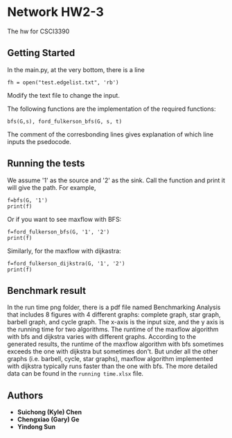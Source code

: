 # Network HW2-3

The hw for CSCI3390

## Getting Started
In the main.py, at the very bottom, there is a line
```
fh = open("test.edgelist.txt", 'rb')
```
Modify the text file to change the input.

The following functions are the implementation of the required functions:
```
bfs(G,s), ford_fulkerson_bfs(G, s, t)
```
The comment of the corresbonding lines gives explanation of which line inputs the psedocode.

## Running the tests
We assume '1' as the source and '2' as the sink. Call the function and print it will give the path. For example,
```
f=bfs(G, '1')
print(f)
```
Or if you want to see maxflow with BFS:
```
f=ford_fulkerson_bfs(G, '1', '2')
print(f)
```
Similarly, for the maxflow with dijkastra:
```
f=ford_fulkerson_dijkstra(G, '1', '2')
print(f)
```

## Benchmark result
In the run time png folder, there is a pdf file named Benchmarking Analysis that includes 8 figures with 4 different graphs: complete graph, star graph, barbell graph, and cycle graph.
The x-axis is the input size, and the y axis is the running time for two algorithms. The runtime of the maxflow algorithm with bfs and dijkstra varies with different graphs. According to the generated results, the runtime of the maxflow algorithm with bfs sometimes exceeds the one with dijkstra but sometimes don't. But under all the other graphs (i.e. barbell, cycle, star graphs), maxflow algorithm implemented with dijkstra typically runs faster than the one with bfs.
The more detailed data can be found in the ```running time.xlsx``` file.
## Authors

* **Suichong (Kyle) Chen** 
* **Chengxiao (Gary) Ge** 
* **Yindong Sun** 

